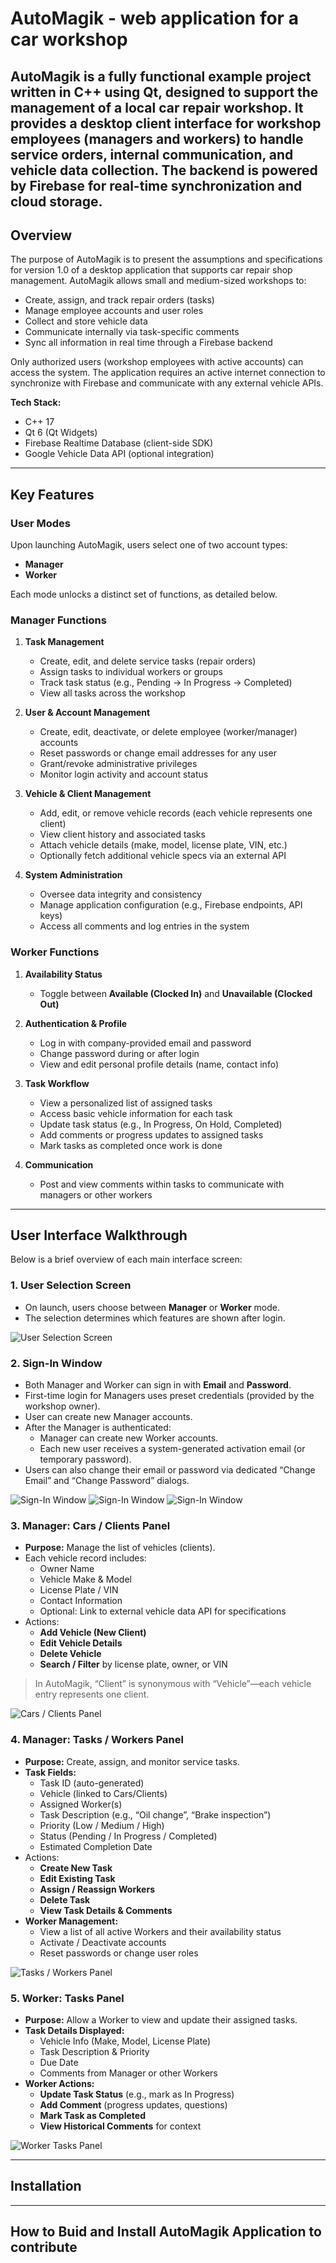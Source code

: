 # AutoMagik - web application for a car workshop

## AutoMagik is a fully functional example project written in C++ using Qt, designed to support the management of a local car repair workshop. It provides a desktop client interface for workshop employees (managers and workers) to handle service orders, internal communication, and vehicle data collection. The backend is powered by Firebase for real-time synchronization and cloud storage.

## Overview

The purpose of AutoMagik is to present the assumptions and specifications for version 1.0 of a desktop application that supports car repair shop management. AutoMagik allows small and medium-sized workshops to:

- Create, assign, and track repair orders (tasks)
- Manage employee accounts and user roles
- Collect and store vehicle data
- Communicate internally via task-specific comments
- Sync all information in real time through a Firebase backend

Only authorized users (workshop employees with active accounts) can access the system. The application requires an active internet connection to synchronize with Firebase and communicate with any external vehicle APIs.

**Tech Stack:**
- C++ 17  
- Qt 6 (Qt Widgets)  
- Firebase Realtime Database (client-side SDK)  
- Google Vehicle Data API (optional integration)

<!-- intro paragraph aboud the app that was created from this describtion: The purpose of this document is to present the assumptions and specifications
of the planned activities within the implementation of the AutoMagik application - a system supporting
the management of a car repair shop. The document is intended for members of the
project team responsible for implementing, testing and adapting the
functionality of the system in accordance with the presented requirements. It is also
a reference for the team responsible for creating and updating the project documentation. The document
covers the requirements for version 1.0 of the software.
The project involves the creation and implementation of a desktop application
enabling management of the customer and employee service process in a car repair shop. The system
will support the allocation and monitoring of repair orders, internal communication
between users, and the collection of vehicle data. The application will be
adapted to the needs of small and medium-sized workshops, providing a simple
user interface and basic administrative functions available to privileged users.
The application requires an active internet connection to synchronize with the Firebase database and communicate with external services (e.g. vehicle API).
The application must be implemented in C++ using the Qt library to ensure compatibility between systems and easy integration with the user interface.
Only authorized users can use the application - workshop employees with an active account in the system.
The client-server system will work in an architecture where the client is a desktop application and the backend - Firebase as a cloud service.
Add keywords for finding my app in github-->

---

## Key Features

### User Modes

Upon launching AutoMagik, users select one of two account types:

- **Manager**  
- **Worker**

Each mode unlocks a distinct set of functions, as detailed below.

### Manager Functions

1. **Task Management**  
   - Create, edit, and delete service tasks (repair orders)  
   - Assign tasks to individual workers or groups  
   - Track task status (e.g., Pending -> In Progress -> Completed)  
   - View all tasks across the workshop

2. **User & Account Management**  
   - Create, edit, deactivate, or delete employee (worker/manager) accounts  
   - Reset passwords or change email addresses for any user  
   - Grant/revoke administrative privileges  
   - Monitor login activity and account status

3. **Vehicle & Client Management**  
   - Add, edit, or remove vehicle records (each vehicle represents one client)  
   - View client history and associated tasks  
   - Attach vehicle details (make, model, license plate, VIN, etc.)  
   - Optionally fetch additional vehicle specs via an external API

4. **System Administration**  
   - Oversee data integrity and consistency  
   - Manage application configuration (e.g., Firebase endpoints, API keys)  
   - Access all comments and log entries in the system  

### Worker Functions

1. **Availability Status**  
   - Toggle between **Available (Clocked In)** and **Unavailable (Clocked Out)**  

2. **Authentication & Profile**  
   - Log in with company-provided email and password  
   - Change password during or after login  
   - View and edit personal profile details (name, contact info)

3. **Task Workflow**  
   - View a personalized list of assigned tasks  
   - Access basic vehicle information for each task  
   - Update task status (e.g., In Progress, On Hold, Completed)  
   - Add comments or progress updates to assigned tasks  
   - Mark tasks as completed once work is done

4. **Communication**  
   - Post and view comments within tasks to communicate with managers or other workers  

---

## User Interface Walkthrough

Below is a brief overview of each main interface screen:

### 1. User Selection Screen

- On launch, users choose between **Manager** or **Worker** mode.  
- The selection determines which features are shown after login.  

![User Selection Screen](\screenshots\automagik-user.jpg)

### 2. Sign-In Window

- Both Manager and Worker can sign in with **Email** and **Password**.  
- First-time login for Managers uses preset credentials (provided by the workshop owner).  
- User can create new Manager accounts. 
- After the Manager is authenticated:
	- Manager can create new Worker accounts.
  - Each new user receives a system-generated activation email (or temporary password).  
- Users can also change their email or password via dedicated “Change Email” and “Change Password” dialogs.

![Sign-In Window](\screenshots\worker-sign-in.jpg)
![Sign-In Window](\screenshots\manager-sign-in.jpg)
![Sign-In Window](\screenshots\manager-create.jpg)

### 3. Manager: Cars / Clients Panel

- **Purpose:** Manage the list of vehicles (clients).  
- Each vehicle record includes:  
  - Owner Name  
  - Vehicle Make & Model  
  - License Plate / VIN  
  - Contact Information  
  - Optional: Link to external vehicle data API for specifications  
- Actions:  
  - **Add Vehicle (New Client)**  
  - **Edit Vehicle Details**  
  - **Delete Vehicle**  
  - **Search / Filter** by license plate, owner, or VIN  

> In AutoMagik, “Client” is synonymous with “Vehicle”—each vehicle entry represents one client.

![Cars / Clients Panel](\screenshots\manager-cars.jpg)

### 4. Manager: Tasks / Workers Panel

- **Purpose:** Create, assign, and monitor service tasks.  
- **Task Fields:**  
  - Task ID (auto-generated)  
  - Vehicle (linked to Cars/Clients)  
  - Assigned Worker(s)  
  - Task Description (e.g., “Oil change”, “Brake inspection”)  
  - Priority (Low / Medium / High)  
  - Status (Pending / In Progress / Completed)  
  - Estimated Completion Date  
- Actions:  
  - **Create New Task**  
  - **Edit Existing Task**  
  - **Assign / Reassign Workers**  
  - **Delete Task**  
  - **View Task Details & Comments**  
- **Worker Management:**  
  - View a list of all active Workers and their availability status  
  - Activate / Deactivate accounts  
  - Reset passwords or change user roles  

![Tasks / Workers Panel](/screenshots/manager-tasks.jpg)

### 5. Worker: Tasks Panel

- **Purpose:** Allow a Worker to view and update their assigned tasks.  
- **Task Details Displayed:**  
  - Vehicle Info (Make, Model, License Plate)  
  - Task Description & Priority  
  - Due Date  
  - Comments from Manager or other Workers  
- **Worker Actions:**  
  - **Update Task Status** (e.g., mark as In Progress)  
  - **Add Comment** (progress updates, questions)  
  - **Mark Task as Completed**  
  - **View Historical Comments** for context

![Worker Tasks Panel](screenshots\worker-tasks.jpg)

---

## Installation


---
## How to Buid and Install AutoMagik Application to contribute

